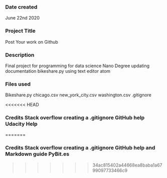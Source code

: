 ### Date created
June 22nd 2020

### Project Title
Post Your work on Github

### Description
Final project for programming for data science Nano Degree 
updating documentation bikeshare.py using text editor atom

### Files used
Bikeshare.py chicago.csv new_york_city.csv washington.csv .gitignore 

<<<<<<< HEAD
### Credits Stack overflow creating a .gitignore GitHub help Udacity Help 
=======
### Credits Stack overflow creating a .gitignore GitHub help and Markdown guide PyBit.es
>>>>>>> 34ac815402a44668ea8baba1a6799097733466c9



